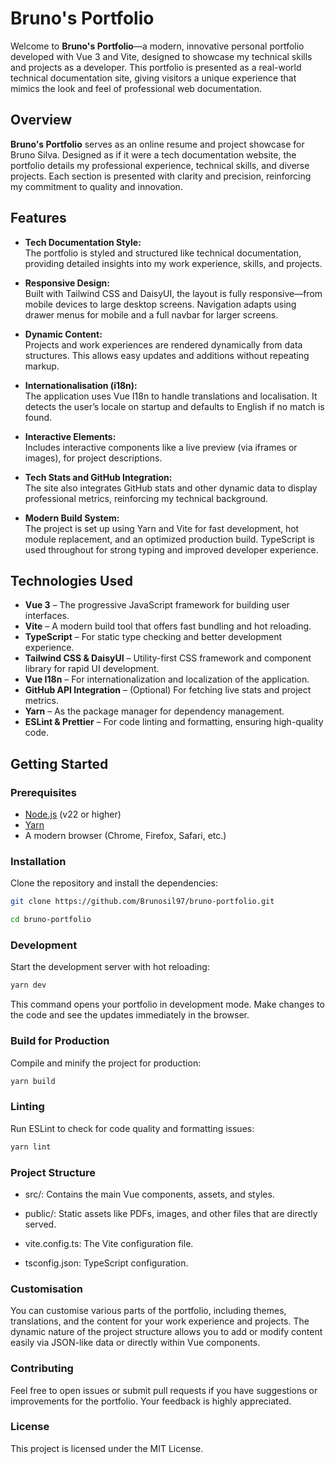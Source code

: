 # Bruno's Portfolio

Welcome to **Bruno's Portfolio**—a modern, innovative personal portfolio developed with Vue 3 and Vite, designed to showcase my technical skills and projects as a developer. This portfolio is presented as a real-world technical documentation site, giving visitors a unique experience that mimics the look and feel of professional web documentation.

## Overview

**Bruno's Portfolio** serves as an online resume and project showcase for Bruno Silva. Designed as if it were a tech documentation website, the portfolio details my professional experience, technical skills, and diverse projects. Each section is presented with clarity and precision, reinforcing my commitment to quality and innovation.

## Features

- **Tech Documentation Style:**  
  The portfolio is styled and structured like technical documentation, providing detailed insights into my work experience, skills, and projects.

- **Responsive Design:**  
  Built with Tailwind CSS and DaisyUI, the layout is fully responsive—from mobile devices to large desktop screens. Navigation adapts using drawer menus for mobile and a full navbar for larger screens.

- **Dynamic Content:**  
  Projects and work experiences are rendered dynamically from data structures. This allows easy updates and additions without repeating markup.

- **Internationalisation (i18n):**  
  The application uses Vue I18n to handle translations and localisation. It detects the user’s locale on startup and defaults to English if no match is found.

- **Interactive Elements:**  
  Includes interactive components like a live preview (via iframes or images), for project descriptions.

- **Tech Stats and GitHub Integration:**  
  The site also integrates GitHub stats and other dynamic data to display professional metrics, reinforcing my technical background.

- **Modern Build System:**  
  The project is set up using Yarn and Vite for fast development, hot module replacement, and an optimized production build. TypeScript is used throughout for strong typing and improved developer experience.

## Technologies Used

- **Vue 3** – The progressive JavaScript framework for building user interfaces.
- **Vite** – A modern build tool that offers fast bundling and hot reloading.
- **TypeScript** – For static type checking and better development experience.
- **Tailwind CSS & DaisyUI** – Utility-first CSS framework and component library for rapid UI development.
- **Vue I18n** – For internationalization and localization of the application.
- **GitHub API Integration** – (Optional) For fetching live stats and project metrics.
- **Yarn** – As the package manager for dependency management.
- **ESLint & Prettier** – For code linting and formatting, ensuring high-quality code.

## Getting Started

### Prerequisites

- [Node.js](https://nodejs.org/) (v22 or higher)
- [Yarn](https://yarnpkg.com/)
- A modern browser (Chrome, Firefox, Safari, etc.)

### Installation

Clone the repository and install the dependencies:

```sh
git clone https://github.com/Brunosil97/bruno-portfolio.git

cd bruno-portfolio
```

### Development
Start the development server with hot reloading:

```sh
yarn dev
```
This command opens your portfolio in development mode. Make changes to the code and see the updates immediately in the browser.

### Build for Production
Compile and minify the project for production:

```sh
yarn build
```
### Linting

Run ESLint to check for code quality and formatting issues:

```sh
yarn lint
```

### Project Structure
 - src/: Contains the main Vue components, assets, and styles.

 - public/: Static assets like PDFs, images, and other files that are directly served.

 - vite.config.ts: The Vite configuration file.

 - tsconfig.json: TypeScript configuration.

### Customisation

You can customise various parts of the portfolio, including themes, translations, and the content for your work experience and projects. The dynamic nature of the project structure allows you to add or modify content easily via JSON-like data or directly within Vue components.

### Contributing

Feel free to open issues or submit pull requests if you have suggestions or improvements for the portfolio. Your feedback is highly appreciated.

### License
This project is licensed under the MIT License.

